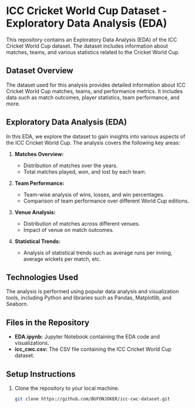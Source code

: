 # ICC Cricket World Cup Dataset - Exploratory Data Analysis (EDA)

This repository contains an Exploratory Data Analysis (EDA) of the ICC Cricket World Cup dataset. The dataset includes information about matches, teams, and various statistics related to the Cricket World Cup.

## Dataset Overview

The dataset used for this analysis provides detailed information about ICC Cricket World Cup matches, teams, and performance metrics. It includes data such as match outcomes, player statistics, team performance, and more.

## Exploratory Data Analysis (EDA)

In this EDA, we explore the dataset to gain insights into various aspects of the ICC Cricket World Cup. The analysis covers the following key areas:

1. **Matches Overview:**
   - Distribution of matches over the years.
   - Total matches played, won, and lost by each team.

2. **Team Performance:**
   - Team-wise analysis of wins, losses, and win percentages.
   - Comparison of team performance over different World Cup editions.

3. **Venue Analysis:**
   - Distribution of matches across different venues.
   - Impact of venue on match outcomes.

4. **Statistical Trends:**
   - Analysis of statistical trends such as average runs per inning, average wickets per match, etc.

## Technologies Used

The analysis is performed using popular data analysis and visualization tools, including Python and libraries such as Pandas, Matplotlib, and Seaborn.

## Files in the Repository

- **EDA.ipynb:** Jupyter Notebook containing the EDA code and visualizations.
- **icc_cwc.csv:** The CSV file containing the ICC Cricket World Cup dataset.

## Setup Instructions

1. Clone the repository to your local machine.

   ```bash
   git clone https://github.com/BUFONJOKER/icc-cwc-dataset.git
